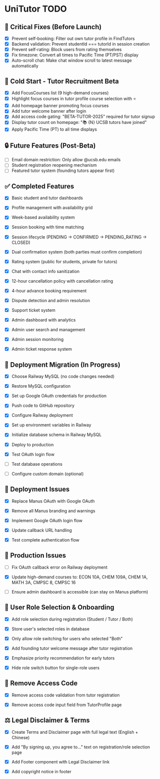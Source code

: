 # UniTutor TODO

## 🔴 Critical Fixes (Before Launch)

- [x] Prevent self-booking: Filter out own tutor profile in FindTutors
- [x] Backend validation: Prevent studentId === tutorId in session creation
- [x] Prevent self-rating: Block users from rating themselves
- [x] Fix timezone: Convert all times to Pacific Time (PT/PST) display
- [x] Auto-scroll chat: Make chat window scroll to latest message automatically

## 🎯 Cold Start - Tutor Recruitment Beta

- [x] Add FocusCourses list (9 high-demand courses)
- [x] Highlight focus courses in tutor profile course selection with ⭐
- [x] Add homepage banner promoting focus courses
- [x] Add tutor welcome banner after login
- [x] Add access code gating: "BETA-TUTOR-2025" required for tutor signup
- [x] Display tutor count on homepage: "📚 {N} UCSB tutors have joined"
- [x] Apply Pacific Time (PT) to all time displays

## 🔒 Future Features (Post-Beta)

- [ ] Email domain restriction: Only allow @ucsb.edu emails
- [ ] Student registration reopening mechanism
- [ ] Featured tutor system (founding tutors appear first)

## ✅ Completed Features

- [x] Basic student and tutor dashboards
- [x] Profile management with availability grid
- [x] Week-based availability system
- [x] Session booking with time matching
- [x] Session lifecycle (PENDING → CONFIRMED → PENDING_RATING → CLOSED)
- [x] Dual confirmation system (both parties must confirm completion)
- [x] Rating system (public for students, private for tutors)
- [x] Chat with contact info sanitization
- [x] 12-hour cancellation policy with cancellation rating
- [x] 4-hour advance booking requirement
- [x] Dispute detection and admin resolution
- [x] Support ticket system
- [x] Admin dashboard with analytics
- [x] Admin user search and management
- [x] Admin session monitoring
- [x] Admin ticket response system



## 🚀 Deployment Migration (In Progress)

- [x] Choose Railway MySQL (no code changes needed)
- [x] Restore MySQL configuration
- [x] Set up Google OAuth credentials for production
- [x] Push code to GitHub repository
- [x] Configure Railway deployment
- [x] Set up environment variables in Railway
- [x] Initialize database schema in Railway MySQL
- [x] Deploy to production
- [x] Test OAuth login flow
- [ ] Test database operations
- [ ] Configure custom domain (optional)



## 🐛 Deployment Issues

- [x] Replace Manus OAuth with Google OAuth
- [x] Remove all Manus branding and warnings
- [x] Implement Google OAuth login flow
- [x] Update callback URL handling
- [x] Test complete authentication flow



## 🐛 Production Issues

- [ ] Fix OAuth callback error on Railway deployment
- [x] Update high-demand courses to: ECON 10A, CHEM 109A, CHEM 1A, MATH 3A, CMPSC 8, CMPSC 16
- [ ] Ensure admin dashboard is accessible (can stay on Manus platform)



## 🎯 User Role Selection & Onboarding

- [x] Add role selection during registration (Student / Tutor / Both)
- [x] Store user's selected roles in database
- [x] Only allow role switching for users who selected "Both"
- [x] Add founding tutor welcome message after tutor registration
- [x] Emphasize priority recommendation for early tutors
- [x] Hide role switch button for single-role users



## 🔧 Remove Access Code

- [x] Remove access code validation from tutor registration
- [x] Remove access code input field from TutorProfile page



## ⚖️ Legal Disclaimer & Terms

- [x] Create Terms and Disclaimer page with full legal text (English + Chinese)
- [x] Add "By signing up, you agree to..." text on registration/role selection page
- [x] Add Footer component with Legal Disclaimer link
- [x] Add copyright notice in footer

